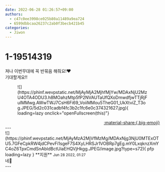```yaml
---
date: 2022-06-28 01:26:57+09:00
authors:
  - c47c0ee3998ce025b80a11489a9ea724
  - 6599dbbcaa26237c2ab0f3becb421b45
categories:
  - Jiwon
---
```


# 1-19514319

<div class="post-container" markdown="1">
<div class="content-container md-sidebar__scrollwrap" markdown="1">

져나 이번무대에 꼭 반묶음 해줘요!❤<br>기대할게요!!
<figure markdown="1">
![](https://phinf.wevpstatic.net/MjAyMjA2MjhfMjYw/MDAxNjU2MzU4OTA4ODU3.h8MOahzMtp5fP2NVAUTaUfQXoDmwdfjwTTjRjFuIMMwg.AWwTWJ7CsH6Fi69_VoiiMMou5TheG01_UkXtviZ_T3og.JPEG/5d2c031cadbf4fc3b2c1fc6e0c374321627.jpg){ loading=lazy onclick="openFullscreen(this)"}
</figure>


</div>
</div>

<div style="text-align: right;" markdown="1">
<a href="https://weverse.io/fromis9/fanpost/1-19514319" style="text-align: right;">:material-share:{.big-emoji}</a>
</div>
---

<div class="comments-container md-sidebar__scrollwrap" markdown="1">
<div class="comment" markdown="1">
<div class='id-container' markdown="1">
![](https://phinf.wevpstatic.net/MjAyMzA2MjVfMzMg/MDAxNjg3NjU0MTExOTU5.7GFeCpkRW4jdCPevFi1sgeF7S4XyLHRSJr1VOBRp7gEg.mY0LxqknzXmYC4oZ6TpxCmdSnAbldBctUiaEHQVjHkgg.JPEG/image.jpg?type=s72){ pfp loading=lazy }
**<span class="artist">지원</span>** <small>Jun 28 2022, 01:27</small><br>
</div>
<div class='comment-body' markdown="1">
네🥰
</div>
</div>
</div>
---
